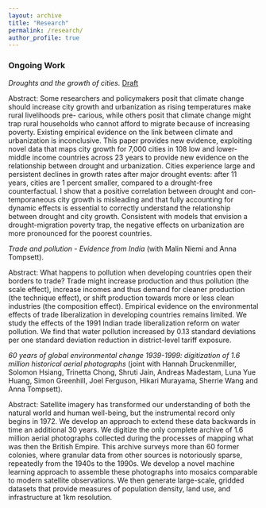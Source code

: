 ```yaml
---
layout: archive
title: "Research"
permalink: /research/
author_profile: true
---
```



### Ongoing Work

*Droughts and the growth of cities.* [Draft](https://nicklasnordfors.github.io/nordfors_jmp.pdf) &nbsp; 

Abstract: Some researchers and policymakers posit that climate change should increase city growth and urbanization as rising temperatures make rural livelihoods pre- carious, while others posit that climate change might trap rural households who cannot afford to migrate because of increasing poverty. Existing empirical evidence on the link between climate and urbanization is inconclusive. This paper provides new evidence, exploiting novel data that maps city growth for 7,000 cities in 108 low and lower-middle income countries across 23 years to provide new evidence on the relationship between drought and urbanization. Cities experience large and persistent declines in growth rates after major drought events: after 11 years, cities are 1 percent smaller, compared to a drought-free counterfactual. I show that a positive correlation between drought and con-temporaneous city growth is misleading and that fully accounting for dynamic effects is essential to correctly understand the relationship between drought and city growth. Consistent with models that envision a drought-migration poverty trap, the negative effects on urbanization are more pronounced for the poorest countries.

*Trade and pollution - Evidence from India* (with Malin Niemi and Anna Tompsett). &nbsp; 

Abstract: What happens to pollution when developing countries open their borders to trade? Trade might increase production and thus pollution (the scale effect), increase incomes and thus demand for cleaner production (the technique effect), or shift production towards more or less clean industries (the composition effect). Empirical evidence on the environmental effects of trade liberalization in developing countries remains limited. We study the effects of the 1991 Indian trade liberalization reform on water pollution. We find that water pollution increased by 0.13 standard deviations per one standard deviation reduction in district-level tariff exposure.

*60 years of global environmental change 1939-1999: digitization of 1.6 million historical aerial photographs* (joint with Hannah Druckenmiller, Solomon Hsiang, Trinetta Chong, Shruti Jain, Andreas Madestam, Luna Yue Huang, Simon Greenhill, Joel Ferguson, Hikari Murayama, Sherrie Wang and Anna Tompsett). &nbsp; 

Abstract: Satellite imagery has transformed our understanding of both the natural world and human well-being, but the instrumental record only begins in 1972. We develop an approach to extend these data backwards in time an additional 30 years. We digitize the only complete archive of 1.6 million aerial photographs collected during the processes of mapping what was then the British Empire. This archive surveys more than 60 former colonies, where granular data from other sources is notoriously sparse, repeatedly from the 1940s to the 1990s. We develop a novel machine learning approach to assemble these photographs into mosaics comparable to modern satellite observations. We then generate large-scale, gridded datasets that provide measures of population density, land use, and infrastructure at 1km resolution.


